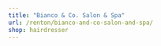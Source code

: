 ```yaml
---
title: "Bianco & Co. Salon & Spa"
url: /renton/bianco-and-co-salon-and-spa/
shop: hairdresser
---
```

